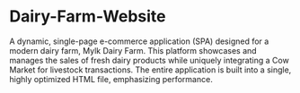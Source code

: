 # Dairy-Farm-Website
A dynamic, single-page e-commerce application (SPA) designed for a modern dairy farm, Mylk Dairy Farm. This platform showcases and manages the sales of fresh dairy products while uniquely integrating a Cow Market for livestock transactions.  The entire application is built into a single, highly optimized HTML file, emphasizing performance.

